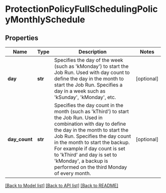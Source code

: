 # ProtectionPolicyFullSchedulingPolicyMonthlySchedule

## Properties
Name | Type | Description | Notes
------------ | ------------- | ------------- | -------------
**day** | **str** | Specifies the day of the week (such as &#39;kMonday&#39;) to start the Job Run. Used with day count to define the day in the month to start the Job Run. Specifies a day in a week such as &#39;kSunday&#39;, &#39;kMonday&#39;, etc. | [optional] 
**day_count** | **str** | Specifies the day count in the month (such as &#39;kThird&#39;) to start the Job Run. Used in combination with day to define the day in the month to start the Job Run. Specifies the day count in the month to start the backup. For example if day count is set to &#39;kThird&#39; and day is set to &#39;kMonday&#39;, a backup is performed on the third Monday of every month. | [optional] 

[[Back to Model list]](../README.md#documentation-for-models) [[Back to API list]](../README.md#documentation-for-api-endpoints) [[Back to README]](../README.md)


